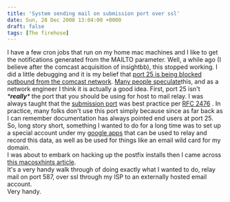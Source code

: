 ```yaml
---
title: 'System sending mail on submission port over ssl'
date: Sun, 28 Dec 2008 13:04:00 +0000
draft: false
tags: [The firehose]
---
```


I have a few cron jobs that run on my home mac machines and I like to get the notifications generated from the MAILTO parameter. Well, a while ago (I believe after the comcast acquisition of insightbb), this stopped working. I did a little debugging and it is my belief that [port 25 is being blocked outbound from the comcast network](http://www.pdxtc.com/wpblog/technology-articles/cant-send-mail-using-comcast/). [Many people speculate](http://www.google.com/search?q=comcast+blocking+port+25&ie=utf-8&oe=utf-8&aq=t&rls=org.mozilla:en-US:official&client=firefox-a)this, and as a network engineer I think it is actually a good idea. First, port 25 isn't _\***really**\*_ the port that you should be using for host to mail relay. I was always taught that the [submission port](http://www.faqs.org/rfcs/rfc2476.html) was best practice per [RFC 2476](http://www.faqs.org/rfcs/rfc2476.html) . In practice, many folks don't use this port simply because since as far back as I can remember documentation has always pointed end users at port 25.  
So, long story short, something I wanted to do for a long time was to set up a special account under my [google apps](http://www.google.com/apps/intl/en/business/index.html) that can be used to relay and record this data, as well as be used for things like an email wild card for my domain.  
I was about to embark on hacking up the postfix installs then I came across [this macosxhints article](http://www.macosxhints.com/article.php?story=20081217161612647).  
It's a very handy walk through of doing exactly what I wanted to do, relay mail on port 587, over ssl through my ISP to an externally hosted email account.  
Very handy.
